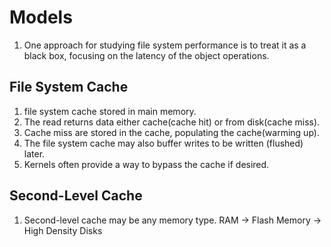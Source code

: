# Models

1. One approach for studying file system performance is to treat it as a black box, focusing on the latency of the object operations.

## File System Cache

1. file system cache stored in main memory.
2. The read returns data either cache(cache hit) or from disk(cache miss).
3. Cache miss are stored in the cache, populating the cache(warming up).
4. The file system cache may also buffer writes to be written (flushed) later.
5. Kernels often provide a way to bypass the cache if desired.

## Second-Level Cache

1. Second-level cache may be any memory type. RAM -> Flash Memory -> High Density Disks
